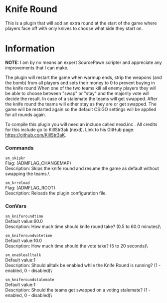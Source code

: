 # Knife Round
This is a plugin that will add an extra round at the start of the game where players face off with only knives to choose what side they start on.

# Information
**NOTE:** I am by no means an expert SourcePawn scripter and appreciate any improvements that I can make.

The plugin will restart the game when warmup ends, strip the weapons (and the bomb) from all players and sets their money to 0 to prevent buying in the knife round
When one of the two teams kill all enemy players they will be able to choose between "swap" or "stay" and the majority vote will decide the result. In case of a stalemate the teams will get swapped. After the knife round the teams will either stay as they are or get swapped. The game will be restarted again so the default CS:GO settings will be applied for all rounds again.

To compile this plugin you will need an include called nexd.inc . All credits for this include go to KillStr3ak (nexd). Link to his GitHub page: https://github.com/KillStr3aK.

### Commands
`sm_skipkr`\
Flag: (ADMFLAG_CHANGEMAP)\
Description: Skips the knife round and resume the game as default without swapping the teams.\

`sm_krreload`\
Flag: (ADMFLAG_ROOT)\
Description: Reloads the plugin configuration file.

### ConVars

`sm_kniferoundtime`\
Default value:60.0\
Description: How much time should knife round take? (0.5 to 60.0 minutes)\

`sm_kniferoundvotetime`\
Default value:10.0\
Description: How much time should the vote take? (5 to 20 seconds)\

`sm_enablealltalk`\
Default value:1\
Description: Should alltalk be enabled while the Knife Round is running? (1 - enabled, 0 - disabled)\

`sm_kniferoundstalemate`\
Default value:1\
Description: Should the teams get swapped on a voting stalemate? (1 - enabled, 0 - disabled)\
